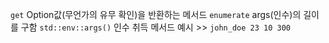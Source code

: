 `get` Option값(무언가의 유무 확인)을 반환하는 메서드
`enumerate` args(인수)의 길이를 구함 
`std::env::args()` 인수 취득 메서드 예시 >> `john_doe 23 10 300`
